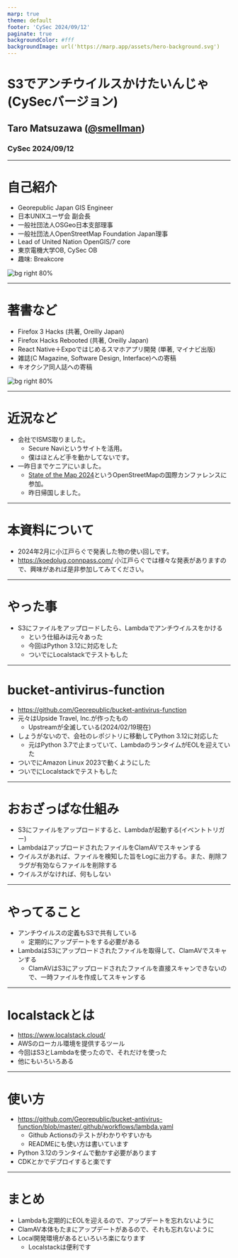 ```yaml
---
marp: true
theme: default
footer: 'CySec 2024/09/12'
paginate: true
backgroundColor: #fff
backgroundImage: url('https://marp.app/assets/hero-background.svg')
---
```


# S3でアンチウイルスかけたいんじゃ(CySecバージョン)

## Taro Matsuzawa ([@smellman](https://twitter.com/smellman))

### CySec 2024/09/12

---

# 自己紹介

- Georepublic Japan GIS Engineer
- 日本UNIXユーザ会 副会長
- 一般社団法人OSGeo日本支部理事
- 一般社団法人OpenStreetMap Foundation Japan理事
- Lead of United Nation OpenGIS/7 core
- 東京電機大学OB, CySec OB
- 趣味: Breakcore

![bg right 80%](https://i.imgur.com/ntziIEx.png)

---

# 著書など

- Firefox 3 Hacks (共著, Oreilly Japan)
- Firefox Hacks Rebooted (共著, Oreilly Japan)
- React Native＋Expoではじめるスマホアプリ開発 (単著, マイナビ出版)
- 雑誌(C Magazine, Software Design, Interface)への寄稿
- キオクシア同人誌への寄稿

![bg right 80%](https://book.mynavi.jp/files/topics/92636_ext_06_0.jpg?v=1534419324)

---

# 近況など

- 会社でISMS取りました。
  - Secure Naviというサイトを活用。
  - 僕はほとんど手を動かしてないです。
- 一昨日までケニアにいました。
  - [State of the Map 2024](https://2024.stateofthemap.org/)というOpenStreetMapの国際カンファレンスに参加。
  - 昨日帰国しました。

---

# 本資料について

- 2024年2月に小江戸らぐで発表した物の使い回しです。
- https://koedolug.connpass.com/ 小江戸らぐでは様々な発表がありますので、興味があれば是非参加してみてください。

---

# やった事

- S3にファイルをアップロードしたら、Lambdaでアンチウイルスをかける
  - という仕組みは元々あった
  - 今回はPython 3.12に対応をした
  - ついでにLocalstackでテストもした

---

# bucket-antivirus-function

- https://github.com/Georepublic/bucket-antivirus-function
- 元々はUpside Travel, Inc.が作ったもの
  - Upstreamが全滅している(2024/02/19現在)
- しょうがないので、会社のレポジトリに移動してPython 3.12に対応した
  - 元はPython 3.7で止まっていて、LambdaのランタイムがEOLを迎えていた
- ついでにAmazon Linux 2023で動くようにした
- ついでにLocalstackでテストもした

---

# おおざっぱな仕組み

- S3にファイルをアップロードすると、Lambdaが起動する(イベントトリガー)
- LambdaはアップロードされたファイルをClamAVでスキャンする
- ウイルスがあれば、ファイルを検知した旨をLogに出力する。また、削除フラグが有効ならファイルを削除する
- ウイルスがなければ、何もしない

---

# やってること

- アンチウイルスの定義もS3で共有している
  - 定期的にアップデートをする必要がある
- LambdaはS3にアップロードされたファイルを取得して、ClamAVでスキャンする
  - ClamAVはS3にアップロードされたファイルを直接スキャンできないので、一時ファイルを作成してスキャンする

---

# localstackとは

- https://www.localstack.cloud/
- AWSのローカル環境を提供するツール
- 今回はS3とLambdaを使ったので、それだけを使った
- 他にもいろいろある

---

# 使い方

- https://github.com/Georepublic/bucket-antivirus-function/blob/master/.github/workflows/lambda.yaml
  - Github Actionsのテストがわかりやすいかも
  - READMEにも使い方は書いています
- Python 3.12のランタイムで動かす必要があります
- CDKとかでデプロイすると楽です

---

# まとめ

- Lambdaも定期的にEOLを迎えるので、アップデートを忘れないように
- ClamAV本体もたまにアップデートがあるので、それも忘れないように
- Local開発環境があるといろいろ楽になります
  - Localstackは便利です
